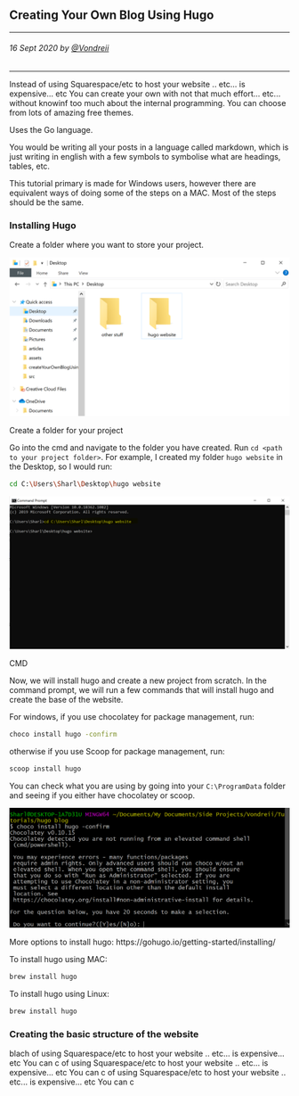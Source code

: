 <br>
<div class="writtenContent">

## Creating Your Own Blog Using Hugo
___

###### 16 Sept 2020 by [@Vondreii](https://www.instagram.com/vondreii/?hl=en)
___


Instead of using Squarespace/etc to host your website .. etc... is expensive... etc
You can create your own with not that much effort... etc... without knowinf too much about the internal programming.
You can choose from lots of amazing free themes.

Uses the Go language.

You would be writing all your posts in a language called markdown, which is just writing in english with a few symbols to symbolise what are headings, tables, etc.

This tutorial primary is made for Windows users, however there are equivalent ways of doing some of the steps on a MAC. Most of the steps should be the same.

### Installing Hugo

Create a folder where you want to store your project.

<!-- ----------- Image ----------- -->
<div class="image-container">
	<img src="../../../assets/articles/web-dev-images/createYourOwnBlogUsingHugo/new-folder-for-project.PNG" alt="image" class="image"/>
	<div class="image-description"><p>Create a folder for your project</p></div>
</div>
<!-- ----------------------------- -->

Go into the cmd and navigate to the folder you have created. Run `cd <path to your project folder>`. For example, I created my folder `hugo website` in the Desktop, so I would run:

```bash
cd C:\Users\Sharl\Desktop\hugo website

```

<!-- ----------- Image ----------- -->
<div class="image-container">
	<img src="../../../assets/articles/web-dev-images/createYourOwnBlogUsingHugo/cmd-open-hugo-project.PNG" alt="image" class="image"/>
	<div class="image-description"><p>CMD</p></div>
</div>
<!-- ----------------------------- -->

Now, we will install hugo and create a new project from scratch. In the command prompt, we will run a few commands that will install hugo and create the base of the website.

For windows, if you use chocolatey for package management, run:

```bash
choco install hugo -confirm

```

otherwise if you use Scoop for package management, run:
```bash
scoop install hugo

```

You can check what you are using by going into your `C:\ProgramData` folder and seeing if you either have chocolatey or scoop.

<!-- ----------- Image ----------- -->
<div class="image-container">
	<img src="../../../assets/articles/web-dev-images/createYourOwnBlogUsingHugo/install-hugo.PNG" alt="image" class="image"/>
	<div class="image-description"><p>More options to install hugo: https://gohugo.io/getting-started/installing/</p></div>
</div>
<!-- ----------------------------- -->

To install hugo using MAC:

```bash
brew install hugo

```

To install hugo using Linux:

```bash
brew install hugo

```

### Creating the basic structure of the website

blach  of using Squarespace/etc to host your website .. etc... is expensive... etc
You can c of using Squarespace/etc to host your website .. etc... is expensive... etc
You can c of using Squarespace/etc to host your website .. etc... is expensive... etc
You can c